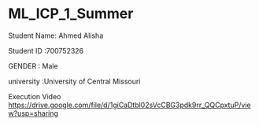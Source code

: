 # ML_ICP_1_Summer
Student Name: Ahmed Alisha

Student ID :700752326

GENDER : Male

university :University of Central Missouri

Execution Video
https://drive.google.com/file/d/1giCaDtbl02sVcCBG3pdk9rr_QQCpxtuP/view?usp=sharing
